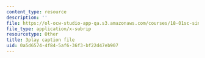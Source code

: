 ```yaml
---
content_type: resource
description: ''
file: https://ol-ocw-studio-app-qa.s3.amazonaws.com/courses/18-01sc-single-variable-calculus-fall-2010/0a5d65744f845af636f3bf22d47eb907_E7oR_JBgUzA.srt
file_type: application/x-subrip
resourcetype: Other
title: 3play caption file
uid: 0a5d6574-4f84-5af6-36f3-bf22d47eb907
---
```

